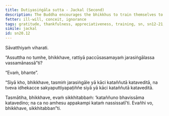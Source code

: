 ```yaml
---
title: Dutiyasiṅgāla sutta - Jackal (Second)
description: The Buddha encourages the bhikkhus to train themselves to be grateful and acknowledge what has been done for them.
fetter: ill-will, conceit, ignorance
tags: gratitude, thankfulness, appreciativeness, training, sn, sn12-21, sn20
simile: jackal
id: sn20.12
---
```


Sāvatthiyaṁ viharati.

“Assuttha no tumhe, bhikkhave, rattiyā paccūsasamayaṁ jarasiṅgālassa vassamānassā”ti?

“Evaṁ, bhante”.

“Siyā kho, bhikkhave, tasmiṁ jarasiṅgāle yā kāci kataññutā kataveditā, na tveva idhekacce sakyaputtiyapaṭiññe siyā yā kāci kataññutā kataveditā.

Tasmātiha, bhikkhave, evaṁ sikkhitabbaṁ: ‘kataññuno bhavissāma katavedino; na ca no amhesu appakampi kataṁ nassissatī’ti. Evañhi vo, bhikkhave, sikkhitabban”ti.